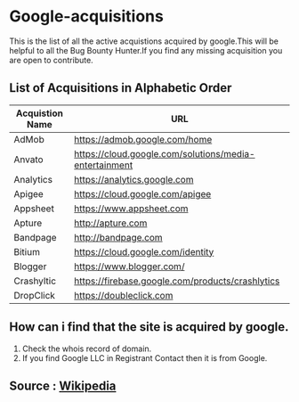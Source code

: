 # Google-acquisitions
This is the list of all the active acquistions acquired by google.This will be helpful to all the Bug Bounty Hunter.If you find any missing acquisition you are open to contribute.

## List of Acquisitions in Alphabetic Order
|Acquistion Name | URL|
| --- | --- |
|AdMob|https://admob.google.com/home |
|Anvato|https://cloud.google.com/solutions/media-entertainment|
|Analytics|https://analytics.google.com |
|Apigee|https://cloud.google.com/apigee|
|Appsheet|https://www.appsheet.com|
|Apture|http://apture.com|
|Bandpage|http://bandpage.com|
|Bitium|https://cloud.google.com/identity|
|Blogger|https://www.blogger.com/|
|Crashyltic|https://firebase.google.com/products/crashlytics|
|DropClick|https://doubleclick.com|


## How can i find that the site is acquired by google.
1. Check the whois record of domain. 
2. If you find Google LLC in Registrant Contact then it is from Google.



## Source : [Wikipedia](https://en.wikipedia.org/wiki/List_of_mergers_and_acquisitions_by_Alphabet)
